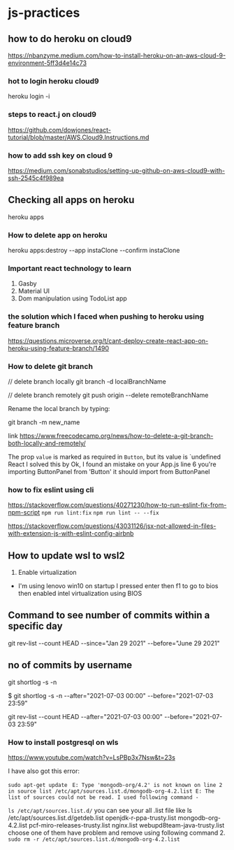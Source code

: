 # js-practices
## how to do heroku on cloud9
https://nbanzyme.medium.com/how-to-install-heroku-on-an-aws-cloud-9-environment-5ff3d4e14c73

### hot to login heroku cloud9
heroku login -i

### steps to react.j on cloud9 
https://github.com/dowjones/react-tutorial/blob/master/AWS.Cloud9.Instructions.md

### how to add ssh key on cloud 9
https://medium.com/sonabstudios/setting-up-github-on-aws-cloud9-with-ssh-2545c4f989ea

## Checking all apps on heroku 
heroku apps 

### How to delete app on heroku 
heroku apps:destroy --app instaClone --confirm instaClone   

### Important react technology to learn
1. Gasby
2. Material UI
3. Dom manipulation using TodoList app

### the solution which I faced when pushing to heroku using feature branch
https://questions.microverse.org/t/cant-deploy-create-react-app-on-heroku-using-feature-branch/1490

### How to delete git branch 
// delete branch locally
git branch -d localBranchName

// delete branch remotely
git push origin --delete remoteBranchName

Rename the local branch by typing:

git branch -m new_name

link https://www.freecodecamp.org/news/how-to-delete-a-git-branch-both-locally-and-remotely/


The prop `value` is marked as required in `Button`, but its value is `undefined 
React
I solved this by 
Ok, I found an mistake
on your App.js
line 6 you're importing ButtonPanel from 'Button'
it should import from ButtonPanel

### how to fix eslint using cli
https://stackoverflow.com/questions/40271230/how-to-run-eslint-fix-from-npm-script
`npm run lint:fix`
`npm run lint -- --fix`

https://stackoverflow.com/questions/43031126/jsx-not-allowed-in-files-with-extension-js-with-eslint-config-airbnb

## How to update wsl to wsl2 
1. Enable virtualization 
  - I'm using lenovo win10 on startup I pressed enter then f1 to go to bios then enabled intel virtualization using BIOS


## Command to see number of commits within a specific day
git rev-list --count HEAD --since="Jan 29 2021" --before="June 29 2021"

## no of commits by username
git shortlog -s -n

$ git shortlog -s -n --after="2021-07-03 00:00" --before="2021-07-03 23:59"

git rev-list --count HEAD --after="2021-07-03 00:00" --before="2021-07-03 23:59"

### How to install postgresql on wls
https://www.youtube.com/watch?v=LsPBp3x7Nsw&t=23s 

I have also got this error:

`sudo apt-get update `
`E: Type 'mongodb-org/4.2' is not known on line 2 in source list /etc/apt/sources.list.d/mongodb-org-4.2.list
E: The list of sources could not be read.
I used following command -`

`ls /etc/apt/sources.list.d/` you can see your all .list file like ls /etc/apt/sources.list.d/getdeb.list openjdk-r-ppa-trusty.list mongodb-org-4.2.list pcf-miro-releases-trusty.list nginx.list webupd8team-java-trusty.list
choose one of them have problem and remove using following command 2. `sudo rm -r /etc/apt/sources.list.d/mongodb-org-4.2.list`

